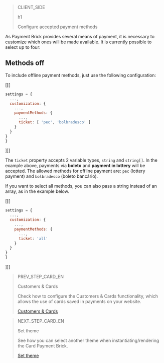 > CLIENT_SIDE 
>
> h1
>
> Configure accepted payment methods

As Payment Brick provides several means of payment, it is necessary to customize which ones will be made available. It is currently possible to select up to four:

## Methods off

To include offline payment methods, just use the following configuration:

[[[
```Javascript
settings = {
  ...,
  customization: {
    ...,
    paymentMethods: {
      ...,
      ticket: [ 'pec', 'bolbradesco' ]
    }
  }
}
}
```
]]]

The `ticket` property accepts 2 variable types, `string` and `string[]`. In the example above, payments via **boleto** and **payment in lottery** will be accepted. The allowed methods for offline payment are: `pec` (lottery payment) and `bolbradesco` (boleto bancário).

If you want to select all methods, you can also pass a string instead of an array, as in the example below.

[[[
```Javascript
settings = {
  ...,
  customization: {
    ...,
    paymentMethods: {
      ...,
      ticket: 'all'
    }
  }
}
}
```
]]]

> PREV_STEP_CARD_EN
>
> Customers & Cards
>
> Check how to configure the Customers & Cards functionality, which allows the use of cards saved in payments on your website.
>
> [Customers & Cards](/developers/en/docs/checkout-bricks/payment-brick/additional-customization/customers-cards) 

> NEXT_STEP_CARD_EN
>
> Set theme
>
> See how you can select another theme when instantiating/rendering the Card Payment Brick.
>
> [Set theme](/developers/en/docs/checkout-bricks/card-payment-brick/additional-customization/set-theme)